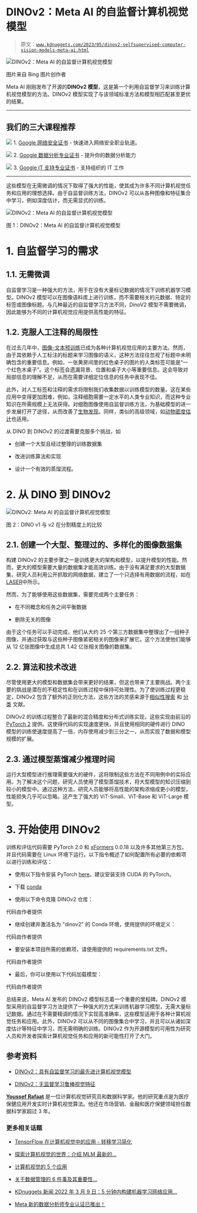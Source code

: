 # DINOv2：Meta AI 的自监督计算机视觉模型

> 原文：[`www.kdnuggets.com/2023/05/dinov2-selfsupervised-computer-vision-models-meta-ai.html`](https://www.kdnuggets.com/2023/05/dinov2-selfsupervised-computer-vision-models-meta-ai.html)

![DINOv2：Meta AI 的自监督计算机视觉模型](img/4aed096f2f8f55aecaf8fd2ae15116b7.png)

图片来自 Bing 图片创作者

Meta AI 刚刚发布了开源的**DINOv2 模型**，这是第一个利用自监督学习来训练计算机视觉模型的方法。DINOv2 模型实现了与该领域标准方法和模型相匹配甚至更优的结果。

* * *

## 我们的三大课程推荐

![](img/0244c01ba9267c002ef39d4907e0b8fb.png) 1\. [Google 网络安全证书](https://www.kdnuggets.com/google-cybersecurity) - 快速进入网络安全职业轨道。

![](img/e225c49c3c91745821c8c0368bf04711.png) 2\. [Google 数据分析专业证书](https://www.kdnuggets.com/google-data-analytics) - 提升你的数据分析能力

![](img/0244c01ba9267c002ef39d4907e0b8fb.png) 3\. [Google IT 支持专业证书](https://www.kdnuggets.com/google-itsupport) - 支持组织的 IT 工作

* * *

这些模型在无需微调的情况下取得了强大的性能，使其成为许多不同计算机视觉任务和应用的理想选择。由于自监督训练方法，DINOv2 可以从各种图像和特征集合中学习，例如深度估计，而无需显式的训练。

![DINOv2：Meta AI 的自监督计算机视觉模型](img/e00ff5643fe40dad69f9071451809fbf.png)

图 1：DINOv2：Meta AI 的自监督计算机视觉模型

# 1\. 自监督学习的需求

## 1.1\. 无需微调

自监督学习是一种强大的方法，用于在没有大量标记数据的情况下训练机器学习模型。DINOv2 模型可以在图像语料库上进行训练，而不需要相关的元数据、特定的标签或图像标题。与几种最近的自监督学习方法不同，DinoV2 模型不需要微调，因此能够为不同的计算机视觉应用提供高性能的特征。

## 1.2\. 克服人工注释的局限性

在过去几年中，[图像-文本预训练](https://arxiv.org/pdf/2210.09263.pdf)已成为各种计算机视觉应用的主要方法。然而，由于其依赖于人工标注的标题来学习图像的语义，这种方法往往忽视了标题中未明确包含的重要信息。例如，一张黄房间里的红色桌子的图片的人类标签可能是“一个红色木桌子”。这个标签会遗漏背景、位置和桌子大小等重要信息。这会导致对局部信息的理解不足，从而在需要详细定位信息的任务中表现不佳。

此外，对人工标签和注释的需求将限制我们收集数据以训练模型的数量。这在某些应用中变得更加困难，例如，注释细胞需要一定水平的人类专业知识，而这种专业知识在所需规模上无法获得。对细胞图像使用自监督训练方法，为基础模型的进一步发展打开了途径，从而改善了[生物发现](https://arxiv.org/pdf/2209.07819.pdf)。同样，类似的高级领域，如[动物密度估计](https://l.facebook.com/l.php?u=https%3A%2F%2Fwww.sciencedirect.com%2Fscience%2Farticle%2Fabs%2Fpii%2FS1574954122001844&h=AT2tgMG2np9tKP9LiOPVXwDdkQAlcdDjdBj3xzNdDNvurZkHdzEwyCtKds5-08oeQcJISJklzVm6wKOElXMj9jnYGtK8GAmLPJtKJ4NNNF31w2aj0Nnl5hLcOrMZWWZpZyM)也适用。

从 DINO 到 DINOv2 的过渡需要克服多个挑战，如

+   创建一个大型且经过整理的训练数据集

+   改进训练算法和实现

+   设计一个有效的蒸馏流程。

# 2\. 从 DINO 到 DINOv2

![DINOv2: Meta AI 的自监督计算机视觉模型](img/6fab47982db50fa2316c10a565e7eb3c.png)

图 2：DINO v1 与 v2 在分割精度上的比较

## 2.1\. 创建一个大型、整理过的、多样化的图像数据集

构建 DINOv2 的主要步骤之一是训练更大的架构和模型，以提升模型的性能。然而，更大的模型需要大量的数据集才能高效训练。由于没有满足要求的大型数据集，研究人员利用公开抓取的网络数据，建立了一个只选择有用数据的流程，如在[LASER](https://ai.facebook.com/blog/laser-multilingual-sentence-embeddings/)中所示。

然而，为了能够使用这些数据集，需要完成两个主要任务：

+   在不同概念和任务之间平衡数据

+   删除无关的图像

由于这个任务可以手动完成，他们从大约 25 个第三方数据集中整理出了一组种子图像，并通过获取与这些种子图像紧密相关的图像来扩展它。这个方法使他们能够从 12 亿张图像中生成总共 1.42 亿张相关图像的数据集。

## 2.2\. 算法和技术改进

尽管使用更大的模型和数据集会带来更好的结果，但这也带来了主要挑战。两个主要的挑战是潜在的不稳定性和在训练过程中保持可处理性。为了使训练过程更稳定，DINOv2 包含了额外的正则化方法，这些方法的灵感来源于[相似性搜索](https://l.facebook.com/l.php?u=https%3A%2F%2Farxiv.org%2Fabs%2F1806.03198&h=AT24VgJn3tbvHSzZQuScS7olEVE3k0ON36WLWv1MIwGvSVDzbGuRHljJq9PcTTD8B8E6JJ6TJcSlk7oKjUhlKM8azoaXKfbckLW-3dYD3G0nL6APxji3pnAGEO9AEF6-1eg) 和 [分类](https://l.facebook.com/l.php?u=https%3A%2F%2Farxiv.org%2Fabs%2F2204.07118&h=AT0uq-EmQFlt_8QbvXmuLC9n7uqnix4IkQwsreJ9VO7xBtPZtlH06fddPmcB4kW_8RLWfSJJXwhfJBUNgLyn_HlgctcwgUYNZyNDSAxpDaz4ZQ1NJihZdK7v_-_o9D3q_1U) 文献。

DINOv2 的训练过程整合了最新的混合精度和分布式训练实现，这些实现由前沿的[PyTorch 2](https://l.facebook.com/l.php?u=https%3A%2F%2Fpytorch.org%2F&h=AT2AFAD7WXt6mwgAVGfHVYaqGLTztSUIiS8u9jHa6TcCViFrqmD0_RBFUkSTCKnRMBwqV3wn9nifClNi5aajRuwy6BHIADrrN5ecjMhzyZ9PFcYF2b_5IkDmi1hPLAYyb6o) 提供。这使得代码的实现速度更快，并且使用相同的硬件进行 DINO 模型的训练使速度提高了一倍，内存使用减少到三分之一，从而实现了数据和模型规模的扩展。

## 2.3\. 通过模型蒸馏减少推理时间

运行大型模型进行推理需要强大的硬件，这将限制这些方法在不同用例中的实际应用。为了解决这个问题，研究人员使用了模型蒸馏技术，将大型模型的知识压缩到较小的模型中。通过这种方法，研究人员能够将高性能的架构浓缩成更小的模型，性能损失几乎可以忽略。这产生了强大的 ViT-Small、ViT-Base 和 ViT-Large 模型。

# 3\. 开始使用 DINOv2

训练和评估代码需要 PyTorch 2.0 和 [xFormers](https://github.com/facebookresearch/xformers) 0.0.18 以及许多其他第三方包，并且代码需要在 Linux 环境下运行。以下指令概述了如何配置所有必要的依赖项以进行训练和评估：

+   使用以下指令安装 PyTorch [here](https://pytorch.org/get-started/locally/)。建议安装支持 CUDA 的 PyTorch。

+   下载 [conda](https://docs.conda.io/projects/conda/en/latest/user-guide/getting-started.html)

+   使用以下命令克隆 DINOv2 仓库：

代码由作者提供

+   继续创建并激活名为 "dinov2" 的 Conda 环境，使用提供的环境定义：

代码由作者提供

+   要安装本项目所需的依赖项，请使用提供的 requirements.txt 文件。

代码由作者提供

+   最后，你可以使用以下代码加载模型：

代码由作者提供

总结来说，Meta AI 发布的 DINOv2 模型标志着一个重要的里程碑。DINOv2 模型采用的自监督学习方法提供了一种强大的方式来训练机器学习模型，无需大量标记数据。通过在不需要精调的情况下实现高准确率，这些模型适用于各种计算机视觉任务和应用。此外，DINOv2 可以从不同的图像集合中学习，并且可以从诸如深度估计等特征中学习，而无需明确的训练。DINOv2 作为开源模型的可用性为研究人员和开发者探索计算机视觉任务和应用的新可能性打开了大门。

## 参考资料

+   [DINOv2：具有自监督学习的最先进计算机视觉模型](https://ai.facebook.com/blog/dino-v2-computer-vision-self-supervised-learning/)

+   [DINOv2：无监督学习鲁棒视觉特征](https://arxiv.org/abs/2304.07193)

**[Youssef Rafaat](https://www.linkedin.com/in/youssef-hosni-b2960b135)** 是一位计算机视觉研究员和数据科学家。他的研究重点是为医疗保健应用开发实时计算机视觉算法。他还在市场营销、金融和医疗保健领域担任数据科学家超过 3 年。

### 更多相关话题

+   [TensorFlow 在计算机视觉中的应用 - 转移学习简化](https://www.kdnuggets.com/2022/01/tensorflow-computer-vision-transfer-learning-made-easy.html)

+   [探索计算机视觉的世界：介绍 MLM 最新的…](https://www.kdnuggets.com/2024/01/mlm-discover-the-world-of-computer-vision-ebook)

+   [计算机视觉的 5 个应用](https://www.kdnuggets.com/2022/03/5-applications-computer-vision.html)

+   [关于数据管理的 6 件事及其重要性…](https://www.kdnuggets.com/2022/05/6-things-need-know-data-management-matters-computer-vision.html)

+   [KDnuggets 新闻 2022 年 3 月 9 日：5 分钟内构建机器学习网络应用…](https://www.kdnuggets.com/2022/n10.html)

+   [Meta 新的数据分析师专业认证已推出！](https://www.kdnuggets.com/metas-new-data-analyst-professional-certification-has-dropped)
